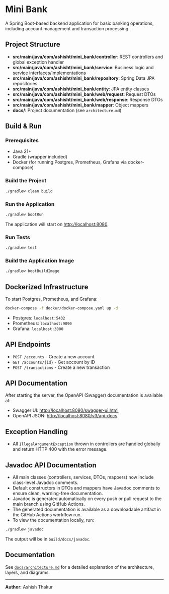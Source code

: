 # Mini Bank

A Spring Boot-based backend application for basic banking operations, including account management and transaction processing.

## Project Structure

- **src/main/java/com/ashisht/mini_bank/controller**: REST controllers and global exception handler
- **src/main/java/com/ashisht/mini_bank/service**: Business logic and service interfaces/implementations
- **src/main/java/com/ashisht/mini_bank/repository**: Spring Data JPA repositories
- **src/main/java/com/ashisht/mini_bank/entity**: JPA entity classes
- **src/main/java/com/ashisht/mini_bank/web/request**: Request DTOs
- **src/main/java/com/ashisht/mini_bank/web/response**: Response DTOs
- **src/main/java/com/ashisht/mini_bank/mapper**: Object mappers
- **docs/**: Project documentation (see `architecture.md`)

## Build & Run

### Prerequisites
- Java 21+
- Gradle (wrapper included)
- Docker (for running Postgres, Prometheus, Grafana via docker-compose)

### Build the Project

```sh
./gradlew clean build
```

### Run the Application

```sh
./gradlew bootRun
```

The application will start on [http://localhost:8080](http://localhost:8080).

### Run Tests

```sh
./gradlew test
```

### Build the Application Image

```sh
./gradlew bootBuildImage
```

## Dockerized Infrastructure

To start Postgres, Prometheus, and Grafana:

```sh
docker-compose -f docker/docker-compose.yaml up -d
```

- Postgres: `localhost:5432`
- Prometheus: `localhost:9090`
- Grafana: `localhost:3000`

## API Endpoints

- `POST /accounts` - Create a new account
- `GET /accounts/{id}` - Get account by ID
- `POST /transactions` - Create a new transaction

## API Documentation

After starting the server, the OpenAPI (Swagger) documentation is available at:

- Swagger UI: [http://localhost:8080/swagger-ui.html](http://localhost:8080/swagger-ui.html)
- OpenAPI JSON: [http://localhost:8080/v3/api-docs](http://localhost:8080/v3/api-docs)

## Exception Handling

- All `IllegalArgumentException` thrown in controllers are handled globally and return HTTP 400 with the error message.

## Javadoc API Documentation

- All main classes (controllers, services, DTOs, mappers) now include class-level Javadoc comments.
- Default constructors in DTOs and mappers have Javadoc comments to ensure clean, warning-free documentation.
- Javadoc is generated automatically on every push or pull request to the main branch using GitHub Actions.
- The generated documentation is available as a downloadable artifact in the GitHub Actions workflow run.
- To view the documentation locally, run:

```sh
./gradlew javadoc
```

The output will be in `build/docs/javadoc`.

## Documentation

See [`docs/architecture.md`](docs/architecture.md) for a detailed explanation of the architecture, layers, and diagrams.

---

**Author:** Ashish Thakur
